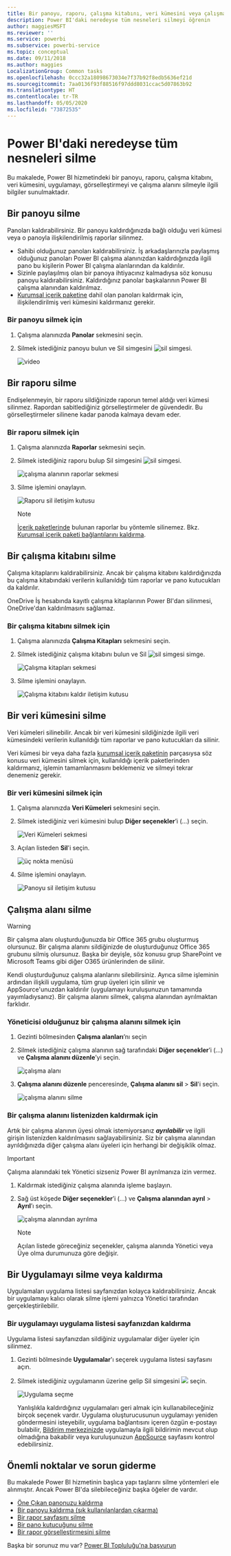 ```yaml
---
title: Bir panoyu, raporu, çalışma kitabını, veri kümesini veya çalışma alanını silme
description: Power BI'daki neredeyse tüm nesneleri silmeyi öğrenin
author: maggiesMSFT
ms.reviewer: ''
ms.service: powerbi
ms.subservice: powerbi-service
ms.topic: conceptual
ms.date: 09/11/2018
ms.author: maggies
LocalizationGroup: Common tasks
ms.openlocfilehash: 0ccc32a18098673034e7f37b92f8edb5636ef21d
ms.sourcegitcommit: 7aa0136f93f88516f97ddd8031ccac5d07863b92
ms.translationtype: HT
ms.contentlocale: tr-TR
ms.lasthandoff: 05/05/2020
ms.locfileid: "73872535"
---
```

# <a name="delete-almost-anything-in-power-bi-service"></a>Power BI'daki neredeyse tüm nesneleri silme
Bu makalede, Power BI hizmetindeki bir panoyu, raporu, çalışma kitabını, veri kümesini, uygulamayı, görselleştirmeyi ve çalışma alanını silmeyle ilgili bilgiler sunulmaktadır.

## <a name="delete-a-dashboard"></a>Bir panoyu silme
Panoları kaldırabilirsiniz. Bir panoyu kaldırdığınızda bağlı olduğu veri kümesi veya o panoyla ilişkilendirilmiş raporlar silinmez.

* Sahibi olduğunuz panoları kaldırabilirsiniz. İş arkadaşlarınızla paylaşmış olduğunuz panoları Power BI çalışma alanınızdan kaldırdığınızda ilgili pano bu kişilerin Power BI çalışma alanlarından da kaldırılır.
* Sizinle paylaşılmış olan bir panoya ihtiyacınız kalmadıysa söz konusu panoyu kaldırabilirsiniz.  Kaldırdığınız panolar başkalarının Power BI çalışma alanından kaldırılmaz.
* [Kurumsal içerik paketine](service-organizational-content-pack-disconnect.md) dahil olan panoları kaldırmak için, ilişkilendirilmiş veri kümesini kaldırmanız gerekir.

### <a name="to-delete-a-dashboard"></a>Bir panoyu silmek için
1. Çalışma alanınızda **Panolar** sekmesini seçin.
2. Silmek istediğiniz panoyu bulun ve Sil simgesini ![sil simgesi](media/service-delete/power-bi-delete-icon.png).

    ![video](media/service-delete/power-bi-delete-dash.gif)

## <a name="delete-a-report"></a>Bir raporu silme
Endişelenmeyin, bir raporu sildiğinizde raporun temel aldığı veri kümesi silinmez.  Rapordan sabitlediğiniz görselleştirmeler de güvendedir. Bu görselleştirmeler silinene kadar panoda kalmaya devam eder.

### <a name="to-delete-a-report"></a>Bir raporu silmek için
1. Çalışma alanınızda **Raporlar** sekmesini seçin.
2. Silmek istediğiniz raporu bulup Sil simgesini   ![sil simgesi](media/service-delete/power-bi-delete-icon.png).   

    ![çalışma alanının raporlar sekmesi](media/service-delete/power-bi-delete-reportnew.png)
3. Silme işlemini onaylayın.

   ![Raporu sil iletişim kutusu](media/service-delete/power-bi-delete-report.png)

   > [!NOTE]
   > [İçerik paketlerinde](service-organizational-content-pack-introduction.md) bulunan raporlar bu yöntemle silinemez.  Bkz. [Kurumsal içerik paketi bağlantılarını kaldırma](service-organizational-content-pack-disconnect.md).
   >
   >

## <a name="delete-a-workbook"></a>Bir çalışma kitabını silme
Çalışma kitaplarını kaldırabilirsiniz. Ancak bir çalışma kitabını kaldırdığınızda bu çalışma kitabındaki verilerin kullanıldığı tüm raporlar ve pano kutucukları da kaldırılır.

OneDrive İş hesabında kayıtlı çalışma kitaplarının Power BI'dan silinmesi, OneDrive'dan kaldırılmasını sağlamaz.

### <a name="to-delete-a-workbook"></a>Bir çalışma kitabını silmek için
1. Çalışma alanınızda **Çalışma Kitapları** sekmesini seçin.
2. Silmek istediğiniz çalışma kitabını bulun ve Sil ![sil simgesi](media/service-delete/power-bi-delete-report2.png) simge.

    ![Çalışma kitapları sekmesi](media/service-delete/power-bi-delete-workbooknew.png)
3. Silme işlemini onaylayın.

   ![Çalışma kitabını kaldır iletişim kutusu](media/service-delete/power-bi-delete-confirm.png)

## <a name="delete-a-dataset"></a>Bir veri kümesini silme
Veri kümeleri silinebilir. Ancak bir veri kümesini sildiğinizde ilgili veri kümesindeki verilerin kullanıldığı tüm raporlar ve pano kutucukları da silinir.

Veri kümesi bir veya daha fazla [kurumsal içerik paketinin](service-organizational-content-pack-disconnect.md) parçasıysa söz konusu veri kümesini silmek için, kullanıldığı içerik paketlerinden kaldırmanız, işlemin tamamlanmasını beklemeniz ve silmeyi tekrar denemeniz gerekir.

### <a name="to-delete-a-dataset"></a>Bir veri kümesini silmek için
1. Çalışma alanınızda **Veri Kümeleri** sekmesini seçin.
2. Silmek istediğiniz veri kümesini bulup **Diğer seçenekler**’i (...) seçin.  

    ![Veri Kümeleri sekmesi](media/service-delete/power-bi-delete-datasetnew.png)
3. Açılan listeden **Sil**'i seçin.

   ![üç nokta menüsü](media/service-delete/power-bi-delete-datasetnew2.png)
4. Silme işlemini onaylayın.

   ![Panoyu sil iletişim kutusu](media/service-delete/power-bi-delete-dataset-confirm.png)

## <a name="delete-a-workspace"></a>Çalışma alanı silme
> [!WARNING]
> Bir çalışma alanı oluşturduğunuzda bir Office 365 grubu oluşturmuş olursunuz. Bir çalışma alanını sildiğinizde de oluşturduğunuz Office 365 grubunu silmiş olursunuz. Başka bir deyişle, söz konusu grup SharePoint ve Microsoft Teams gibi diğer O365 ürünlerinden de silinir.
>
>

Kendi oluşturduğunuz çalışma alanlarını silebilirsiniz. Ayrıca silme işleminin ardından ilişkili uygulama, tüm grup üyeleri için silinir ve AppSource'unuzdan kaldırılır (uygulamayı kuruluşunuzun tamamında yayımladıysanız). Bir çalışma alanını silmek, çalışma alanından ayrılmaktan farklıdır.

### <a name="to-delete-a-workspace---if-you-are-an-admin"></a>Yöneticisi olduğunuz bir çalışma alanını silmek için
1. Gezinti bölmesinden **Çalışma alanları**’nı seçin

2. Silmek istediğiniz çalışma alanının sağ tarafındaki **Diğer seçenekler**’i (...) ve **Çalışma alanını düzenle**’yi seçin.

    ![çalışma alanı](media/service-delete/power-bi-delete-workspace.png)

3. **Çalışma alanını düzenle** penceresinde, **Çalışma alanını sil** > **Sil**'i seçin.

    ![çalışma alanını silme](media/service-delete/power-bi-delete-workspace2.png)

### <a name="to-remove-a-workspace-from-your-list"></a>Bir çalışma alanını listenizden kaldırmak için
Artık bir çalışma alanının üyesi olmak istemiyorsanız ***ayrılabilir*** ve ilgili girişin listenizden kaldırılmasını sağlayabilirsiniz. Siz bir çalışma alanından ayrıldığınızda diğer çalışma alanı üyeleri için herhangi bir değişiklik olmaz.  

> [!IMPORTANT]
> Çalışma alanındaki tek Yönetici sizseniz Power BI ayrılmanıza izin vermez.
>
>

1. Kaldırmak istediğiniz çalışma alanında işleme başlayın.

2. Sağ üst köşede **Diğer seçenekler**’i (...) ve **Çalışma alanından ayrıl** > **Ayrıl**’ı seçin.

      ![çalışma alanından ayrılma](media/service-delete/power-bi-leave-workspace.png)

   > [!NOTE]
   > Açılan listede göreceğiniz seçenekler, çalışma alanında Yönetici veya Üye olma durumunuza göre değişir.
   >
   >

## <a name="delete-or-remove-an-app"></a>Bir Uygulamayı silme veya kaldırma
Uygulamaları uygulama listesi sayfanızdan kolayca kaldırabilirsiniz. Ancak bir uygulamayı kalıcı olarak silme işlemi yalnızca Yönetici tarafından gerçekleştirilebilir.

### <a name="remove-an-app-from-your-app-list-page"></a>Bir uygulamayı uygulama listesi sayfanızdan kaldırma
Uygulama listesi sayfanızdan sildiğiniz uygulamalar diğer üyeler için silinmez.

1. Gezinti bölmesinde **Uygulamalar**'ı seçerek uygulama listesi sayfasını açın.
2. Silmek istediğiniz uygulamanın üzerine gelip Sil simgesini ![](media/service-delete/power-bi-delete-report2.png) seçin.

   ![Uygulama seçme](media/service-delete/power-bi-delete-app.png)

   Yanlışlıkla kaldırdığınız uygulamaları geri almak için kullanabileceğiniz birçok seçenek vardır.  Uygulama oluşturucusunun uygulamayı yeniden göndermesini isteyebilir, uygulama bağlantısını içeren özgün e-postayı bulabilir, [Bildirim merkezinizde](service-notification-center.md) uygulamayla ilgili bildirimin mevcut olup olmadığına bakabilir veya kuruluşunuzun [AppSource](consumer/end-user-apps.md) sayfasını kontrol edebilirsiniz.

## <a name="considerations-and-troubleshooting"></a>Önemli noktalar ve sorun giderme
Bu makalede Power BI hizmetinin başlıca yapı taşlarını silme yöntemleri ele alınmıştır. Ancak Power BI'da silebileceğiniz başka öğeler de vardır.  

* [Öne Çıkan panonuzu kaldırma](service-dashboard-featured.md)
* [Bir panoyu kaldırma (sık kullanılanlardan çıkarma)](service-dashboard-favorite.md)
* [Bir rapor sayfasını silme](service-delete.md)
* [Bir pano kutucuğunu silme](service-dashboard-edit-tile.md)
* [Bir rapor görselleştirmesini silme](service-delete.md)

Başka bir sorunuz mu var? [Power BI Topluluğu'na başvurun](https://community.powerbi.com/)
